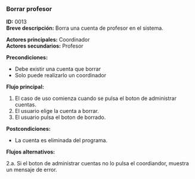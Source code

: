 ### **Borrar profesor**

**ID:** 0013 <br>
**Breve descripción:** Borra una cuenta de profesor en el sistema.

**Actores principales:** Coordinador <br>
**Actores secundarios:** Profesor

**Precondiciones:**

+ Debe existir una cuenta que borrar<br>
+ Solo puede realizarlo un coordinador<br>

**Flujo principal:**

1. El caso de uso comienza cuando se pulsa el boton de administrar cuentas.
2. El usuario elige la cuenta a borrar.
3. El usuario pulsa el boton de borrado.

**Postcondiciones:**

+ La cuenta es eliminada del programa.

**Flujos alternativos:**

2.a. Si el boton de administrar cuentas no lo pulsa el coordiandor, muestra un mensaje de error.
